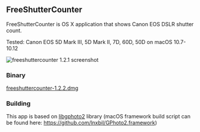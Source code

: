 ## FreeShutterCounter

FreeShutterCounter is OS X application that shows Canon EOS DSLR shutter count.

Tested: Canon EOS 5D Mark III, 5D Mark II, 7D, 60D, 50D on macOS 10.7-10.12

![freeshuttercounter 1.2.1 screenshot](http://orlv.github.io/freeshuttercounter/freeshuttercounter-1.2.1.png)

### Binary

[freeshuttercounter-1.2.2.dmg](https://github.com/orlv/freeshuttercounter/releases/download/1.2.2/freeshuttercounter-1.2.2.dmg)

### Building
This app is based on [libgphoto2](https://github.com/gphoto/libgphoto2) library 
(macOS framework build script can be found here: https://github.com/lnxbil/GPhoto2.framework)

